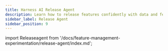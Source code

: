```yaml
---
title: Harness AI Release Agent
description: Learn how to release features confidently with data and feature operations like deploying, targeting, and managing flags with the Harness AI Release Agent.
sidebar_label: Release Agent
sidebar_position: 9
---
```


import Releaseagent from '/docs/feature-management-experimentation/release-agent/index.md';

<Releaseagent />